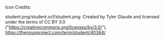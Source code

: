 Icon Credits:

student.png/student.xcf/student.png:
	Created by Tyler Glaude and licensed under the terms of CC BY 3.0 ("https://creativecommons.org/licenses/by/3.0/").
	https://thenounproject.com/term/student/40364/
